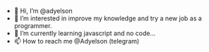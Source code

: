 - 👋 Hi, I’m @adyelson
- 👀 I’m interested in improve my knowledge and try a new job as a programmer.
- 🌱 I’m currently learning javascript and no code...
- 📫 How to reach me @Adyelson (telegram)

<!---
adyelson/adyelson is a ✨ special ✨ repository because its `README.md` (this file) appears on your GitHub profile.
You can click the Preview link to take a look at your changes.
--->
